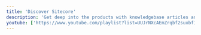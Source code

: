```yaml
---
title: 'Discover Sitecore'
description: 'Get deep into the products with knowledgebase articles and how-to documents'
youtube: ['https://www.youtube.com/playlist?list=UUJrNXcAEmZrqbf2suxbfIkg']
---
```

